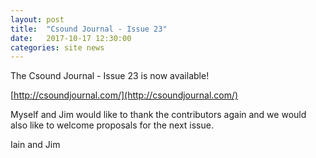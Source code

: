 ```yaml
---
layout: post
title:  "Csound Journal - Issue 23"
date:   2017-10-17 12:30:00
categories: site news 
---
```


The Csound Journal - Issue 23 is now available!

[http://csoundjournal.com/](http://csoundjournal.com/)

Myself and Jim would like to thank the contributors again and we would also like to welcome proposals for the next issue.

Iain and Jim

